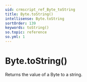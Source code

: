 ```yaml
---
uid: crmscript_ref_Byte_toString
title: Byte.toString()
intellisense: Byte.toString
sortOrder: 139
keywords: toString()
so.topic: reference
so.yml: 1
---
```


# Byte.toString()

Returns the value of a Byte to a string.
